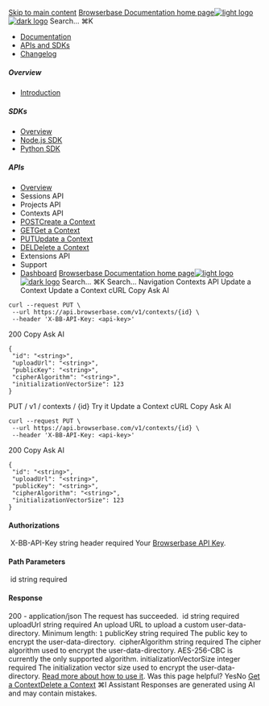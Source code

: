 [Skip to main content](#content-area)
[Browserbase Documentation home page![light logo](https://mintcdn.com/browserbase/lUkHCCQ3HJMpCnfp/logo/light.svg?fit=max&auto=format&n=lUkHCCQ3HJMpCnfp&q=85&s=0f99c87492a4fb0e9bfc45075a78c64f)![dark logo](https://mintcdn.com/browserbase/lUkHCCQ3HJMpCnfp/logo/dark.svg?fit=max&auto=format&n=lUkHCCQ3HJMpCnfp&q=85&s=645b212b9cbee8bebf84f318c2baaac0)](https://www.browserbase.com)
Search...
⌘K
 * [Documentation](/introduction/what-is-browserbase)
 * [APIs and SDKs](/reference/introduction)
 * [Changelog](https://www.browserbase.com/changelog)
##### Overview
 * [Introduction](/reference/introduction)
##### SDKs
 * [Overview](/reference/sdk/overview)
 * [Node.js SDK](/reference/sdk/nodejs)
 * [Python SDK](/reference/sdk/python)
##### APIs
 * [Overview](/reference/api/overview)
 * Sessions API
 * Projects API
 * Contexts API
 * [POSTCreate a Context](/reference/api/create-a-context)
 * [GETGet a Context](/reference/api/get-a-context)
 * [PUTUpdate a Context](/reference/api/update-a-context)
 * [DELDelete a Context](/reference/api/delete-a-context)
 * Extensions API
 * Support
 * [Dashboard](https://www.browserbase.com/overview)
[Browserbase Documentation home page![light logo](https://mintcdn.com/browserbase/lUkHCCQ3HJMpCnfp/logo/light.svg?fit=max&auto=format&n=lUkHCCQ3HJMpCnfp&q=85&s=0f99c87492a4fb0e9bfc45075a78c64f)![dark logo](https://mintcdn.com/browserbase/lUkHCCQ3HJMpCnfp/logo/dark.svg?fit=max&auto=format&n=lUkHCCQ3HJMpCnfp&q=85&s=645b212b9cbee8bebf84f318c2baaac0)](https://www.browserbase.com)
Search...
⌘K
Search...
Navigation
Contexts API
Update a Context
Update a Context
cURL
Copy
Ask AI
```
curl --request PUT \
 --url https://api.browserbase.com/v1/contexts/{id} \
 --header 'X-BB-API-Key: <api-key>'
```
200
Copy
Ask AI
```
{
 "id": "<string>",
 "uploadUrl": "<string>",
 "publicKey": "<string>",
 "cipherAlgorithm": "<string>",
 "initializationVectorSize": 123
}
```
PUT
/
v1
/
contexts
/
{id}
Try it
Update a Context
cURL
Copy
Ask AI
```
curl --request PUT \
 --url https://api.browserbase.com/v1/contexts/{id} \
 --header 'X-BB-API-Key: <api-key>'
```
200
Copy
Ask AI
```
{
 "id": "<string>",
 "uploadUrl": "<string>",
 "publicKey": "<string>",
 "cipherAlgorithm": "<string>",
 "initializationVectorSize": 123
}
```
#### Authorizations
[​](#authorization-x-bb-api-key)
X-BB-API-Key
string
header
required
Your [Browserbase API Key](https://www.browserbase.com/settings).
#### Path Parameters
[​](#parameter-id)
id
string
required
#### Response
200 - application/json
The request has succeeded.
[​](#response-id)
id
string
required
[​](#response-upload-url)
uploadUrl
string
required
An upload URL to upload a custom user-data-directory.
Minimum length: `1`
[​](#response-public-key)
publicKey
string
required
The public key to encrypt the user-data-directory.
[​](#response-cipher-algorithm)
cipherAlgorithm
string
required
The cipher algorithm used to encrypt the user-data-directory. AES-256-CBC is currently the only supported algorithm.
[​](#response-initialization-vector-size)
initializationVectorSize
integer
required
The initialization vector size used to encrypt the user-data-directory. [Read more about how to use it](/features/contexts).
Was this page helpful?
YesNo
[Get a Context](/reference/api/get-a-context)[Delete a Context](/reference/api/delete-a-context)
⌘I
Assistant
Responses are generated using AI and may contain mistakes.